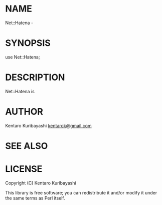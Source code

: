 # NAME

Net::Hatena -

# SYNOPSIS

  use Net::Hatena;

# DESCRIPTION

Net::Hatena is

# AUTHOR

Kentaro Kuribayashi <kentarok@gmail.com>

# SEE ALSO

# LICENSE

Copyright (C) Kentaro Kuribayashi

This library is free software; you can redistribute it and/or modify
it under the same terms as Perl itself.